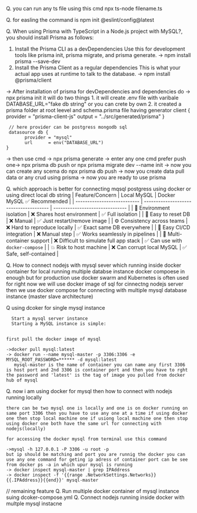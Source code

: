 Q. you can run any ts file using this cmd
   npx ts-node filename.ts

Q. for easling the command is
   npm init @eslint/config@latest






Q. When using Prisma with TypeScript in a Node.js project with MySQL?,
   you should install Prisma as follows:
   1. Install the Prisma CLI as a devDependencies
      Use this for development tools like prisma init, prisma migrate, and prisma generate.
      -> npm install prisma --save-dev
   2. Install the Prisma Client as a regular dependencies
      This is what your actual app uses at runtime to talk to the database.
      -> npm install @prisma/client


  -> After installation of prisma for devDependencies and dependencies
     do ->  npx prisma init
     it will do two things 
     1. it will create .env file with varibale DATABASE_URL="fake db string" or you can crete by own
     2. it created a prisma folder at root leevel and schema.prisma file having 
     generator client {
           provider = "prisma-client-js"
           output   = "../src/generated/prisma"
     }


     // here provider can be postgress mongodb sql
     datasource db {
           provider = "mysql"
           url      = env("DATABASE_URL")
    }



  -> then use cmd -> npx prisma generate 
  -> enter any one cmd prefer push one-> npx prisma db push  or  npx prisma migrate dev --name init 
  -> now you can create any scema do npx prisma db push 
  -> now you create data pull data or any crud using prisma
  -> now you are ready to use prisma 


  Q. which approach is better for connecting mqsql postgress using docker or using direct local db string
           | Feature/Concern             | Local MySQL                            | Docker MySQL ✅ Recommended      |
      | --------------------------- | -------------------------------------- | ------------------------------- |
      | 🧱 Environment isolation    | ❌ Shares host environment              | ✅ Full isolation                |
      | 🔁 Easy to reset DB         | ❌ Manual                               | ✅ Just restart/remove image     |
      | ⚙️ Consistency across teams | ❌ Hard to reproduce locally            | ✅ Exact same DB everywhere      |
      | 🚢 Easy CI/CD integration   | ❌ Manual step                          | ✅ Works seamlessly in pipelines |
      | 🐳 Multi-container support  | ❌ Difficult to simulate full app stack | ✅ Can use with `docker-compose` |
      | 💥 Risk to host machine     | ❌ Can corrupt local MySQL              | ✅ Safe, self-contained          |


Q. How to connect nodejs with mysql sever which running inside docker container
   for local running multiple databse instance docker compoese in enough
   but for production use docker swarm and Kubernetes is often used 
   for right now we will use docker image of sql for cinnectng nodejs server
   then we use docker compose for connecting with multiple mysql database instance (master slave architecture)

Q  using dcoker for single mysql instance

      Start a mysql server instance
      Starting a MySQL instance is simple:


    first pull the docker image of mysql 

    ->docker pull mysql:latest
    -> docker run --name mysql-master -p 3306:3306 -e MYSQL_ROOT_PASSWORD=****** -d mysql:latest 
       mysql-master is the name of container you can name any first 3306 is host port and 2nd 3306 is container port and then you have to rght the password and 'latest' is the tag of image you pulled from docker hub of mysql


Q.  now i am using docker for mysql then how to connect with nodejs running locally

    there can be two mysql one is locally and one is on docker running on same port 3306 then you have to use any one at a time if using docker one then stop local machine one if usiong local machine one then stop using docker one both have the same url for connecting with nodejs(locally)

    for accessing the docker mysql from terminal use this command 

    ->mysql -h 127.0.0.1 -P 3306 -u root -p 
    but ip should be matching and port you are runnig the docker you can use any one command for geting ip adress of container port can be see from docker ps -a in which upur mysql is running
    -> docker inspect mysql-master | grep IPAddress
    -> docker inspect -f '{{range .NetworkSettings.Networks}}{{.IPAddress}}{{end}}' mysql-master


// remaining feature
Q. Run multiple docker container of mysql instance suing dcoker-compose.yml
Q. Connect nodejs running inside docker with multple mysql instacne




